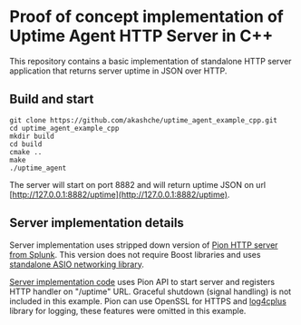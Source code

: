 Proof of concept implementation of Uptime Agent HTTP Server in C++
==================================================================

This repository contains a basic implementation of standalone HTTP server application that returns server uptime in JSON over HTTP.

Build and start
---------------

    git clone https://github.com/akashche/uptime_agent_example_cpp.git
    cd uptime_agent_example_cpp
    mkdir build
    cd build
    cmake ..
    make 
    ./uptime_agent

The server will start on port 8882 and will return uptime JSON on url [http://127.0.0.1:8882/uptime](http://127.0.0.1:8882/uptime).

Server implementation details
-----------------------------

Server implementation uses stripped down version of [Pion HTTP server from Splunk](https://github.com/splunk/pion). This version does not require Boost libraries and uses [standalone ASIO networking library](https://think-async.com/Asio/AsioStandalone).

[Server implementation code](https://github.com/akashche/uptime_agent_example_cpp/blob/ac392179dc4041fa8279cc11e1628ee46bcbaedd/src/uptime/main.cpp) uses Pion API to start server and registers HTTP handler on "/uptime" URL. Graceful shutdown (signal handling) is not included in this example. Pion can use OpenSSL for HTTPS and [log4cplus](https://github.com/log4cplus/log4cplus) library for logging, these features were omitted in this example.

